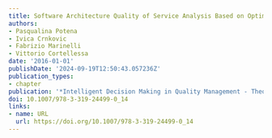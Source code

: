 ```yaml
---
title: Software Architecture Quality of Service Analysis Based on Optimization Models
authors:
- Pasqualina Potena
- Ivica Crnkovic
- Fabrizio Marinelli
- Vittorio Cortellessa
date: '2016-01-01'
publishDate: '2024-09-19T12:50:43.057236Z'
publication_types:
- chapter
publication: '*Intelligent Decision Making in Quality Management - Theory and Applications*'
doi: 10.1007/978-3-319-24499-0_14
links:
- name: URL
  url: https://doi.org/10.1007/978-3-319-24499-0_14
---
```

